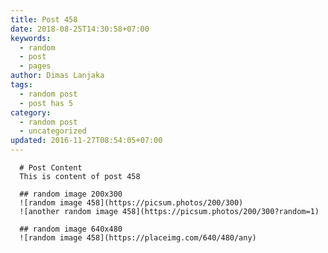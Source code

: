 ```yaml
---
title: Post 458
date: 2018-08-25T14:30:58+07:00
keywords:
  - random
  - post
  - pages
author: Dimas Lanjaka
tags:
  - random post
  - post has 5
category:
  - random post
  - uncategorized
updated: 2016-11-27T08:54:05+07:00
---
```


      # Post Content
      This is content of post 458

      ## random image 200x300
      ![random image 458](https://picsum.photos/200/300)
      ![another random image 458](https://picsum.photos/200/300?random=1)

      ## random image 640x480
      ![random image 458](https://placeimg.com/640/480/any)
      